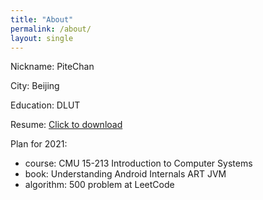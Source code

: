 ```yaml
---
title: "About"
permalink: /about/
layout: single
---
```

Nickname: PiteChan

City: Beijing

Education: DLUT

Resume: [Click to download](../assets/files/resume.pdf)

Plan for 2021: 

* course: CMU 15-213 Introduction to Computer Systems
* book: Understanding Android Internals ART JVM
* algorithm: 500 problem at LeetCode
